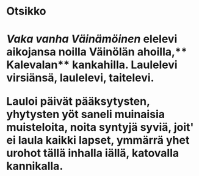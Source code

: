 <h1>Otsikko<h1>

*Vaka vanha Väinämöinen* elelevi aikojansa
noilla Väinölän ahoilla,** Kalevalan** kankahilla.
Laulelevi virsiänsä, laulelevi, taitelevi.

**Lauloi** päivät pääksytysten, yhytysten yöt saneli
muinaisia muisteloita, noita syntyjä syviä,
joit' ei laula kaikki lapset, ymmärrä yhet urohot
tällä inhalla iällä, katovalla kannikalla.
